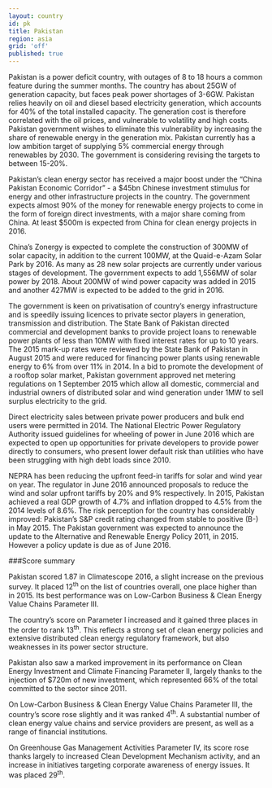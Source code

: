 ```yaml
---
layout: country
id: pk
title: Pakistan
region: asia
grid: 'off'
published: true
---
```

Pakistan is a power deficit country, with outages of 8 to 18 hours a common feature during the summer months. The country has about 25GW of generation capacity, but faces peak power shortages of 3-6GW. 
Pakistan relies heavily on oil and diesel based electricity generation, which accounts for 40% of the total installed capacity. The generation cost is therefore correlated with the oil prices, and vulnerable to volatility and high costs. Pakistan government wishes to eliminate this vulnerability by increasing the share of renewable energy in the generation mix.
Pakistan currently has a low ambition target of supplying 5% commercial energy through renewables by 2030. The government is considering revising the targets to between 15-20%.

Pakistan’s clean energy sector has received a major boost under the “China Pakistan Economic Corridor” - a $45bn Chinese investment stimulus for energy and other infrastructure projects in the country. The government expects almost 90% of the money for renewable energy projects to come in the form of foreign direct investments, with a major share coming from China. At least $500m is expected from China for clean energy projects in 2016. 

China’s Zonergy is expected to complete the construction of 300MW of solar capacity, in addition to the current 100MW, at the Quaid-e-Azam Solar Park by 2016. As many as 28 new solar projects are currently under various stages of development. The government expects to add 1,556MW of solar power by 2018. About 200MW of wind power capacity was added in 2015 and another 427MW is expected to be added to the grid in 2016. 

The government is keen on privatisation of country’s energy infrastructure and is speedily issuing licences to private sector players in generation, transmission and distribution. The State Bank of Pakistan directed commercial and development banks to provide project loans to renewable power plants of less than 10MW with fixed interest rates for up to 10 years. The 2015 mark-up rates were reviewed by the State Bank of Pakistan in August 2015 and were reduced for financing power plants using renewable energy to 6% from over 11% in 2014.
In a bid to promote the development of a rooftop solar market, Pakistan government approved net metering regulations on 1 September 2015 which allow all domestic, commercial and industrial owners of distributed solar and wind generation under 1MW to sell surplus electricity to the grid.

Direct electricity sales between private power producers and bulk end users were permitted in 2014. The National Electric Power Regulatory Authority issued guidelines for wheeling of power in June 2016 which are expected to open up opportunities for private developers to provide power directly to consumers, who present lower default risk than utilities who have been struggling with high debt loads since 2010.

NEPRA has been reducing the upfront feed-in tariffs for solar and wind year on year. The regulator in June 2016 announced proposals to reduce the wind and solar upfront tariffs by 20% and 9% respectively. 
In 2015, Pakistan achieved a real GDP growth of 4.7% and inflation dropped to 4.5% from the 2014 levels of 8.6%. The risk perception for the country has considerably improved: Pakistan’s S&P credit rating changed from stable to positive (B-) in May 2015. 
The Pakistan government was expected to announce the update to the Alternative and Renewable Energy Policy 2011, in 2015. However a policy update is due as of June 2016.


###Score summary

Pakistan scored 1.87 in Climatescope 2016, a slight increase on the previous survey. It placed 12<sup>th</sup> on the list of countries overall, one place higher than in 2015. Its best performance was on Low-Carbon Business & Clean Energy Value Chains Parameter III. 

The country’s score on Parameter I increased and it gained three places in the order to rank 13<sup>th</sup>. This reflects a strong set of clean energy policies and extensive distributed clean energy regulatory framework, but also weaknesses in its power sector structure.

Pakistan also saw a marked improvement in its performance on Clean Energy Investment and Climate Financing Parameter II, largely thanks to the injection of $720m of new investment, which represented 66% of the total committed to the sector since 2011.

On Low-Carbon Business & Clean Energy Value Chains Parameter III, the country’s score rose slightly and it was ranked 4<sup>th</sup>. A substantial number of clean energy value chains and service providers are present, as well as a range of financial institutions.

On Greenhouse Gas Management Activities Parameter IV, its score rose thanks largely to increased Clean Development Mechanism activity, and an increase in initiatives targeting corporate awareness of energy issues. It was placed 29<sup>th</sup>.
